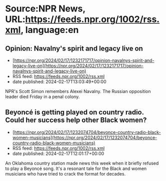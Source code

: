 # Source:NPR News, URL:https://feeds.npr.org/1002/rss.xml, language:en

## Opinion: Navalny's spirit and legacy live on
 - [https://npr.org/2024/02/17/1232171717/opinion-navalnys-spirit-and-legacy-live-on](https://npr.org/2024/02/17/1232171717/opinion-navalnys-spirit-and-legacy-live-on)
 - RSS feed: https://feeds.npr.org/1002/rss.xml
 - date published: 2024-02-17T13:03:49+00:00

NPR's Scott Simon remembers Alexei Navalny. The Russian opposition leader died Friday in a penal colony.

## Beyoncé is getting played on country radio. Could her success help other Black women?
 - [https://npr.org/2024/02/17/1232074704/beyonce-country-radio-black-women-musicians](https://npr.org/2024/02/17/1232074704/beyonce-country-radio-black-women-musicians)
 - RSS feed: https://feeds.npr.org/1002/rss.xml
 - date published: 2024-02-17T12:01:17+00:00

An Oklahoma country station made news this week when it briefly refused to play a Beyoncé song. It's a resonant tale for the Black and women musicians who have tried to crack the format for decades.

